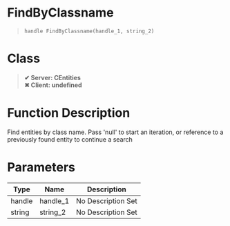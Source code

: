 # FindByClassname
> `handle FindByClassname(handle_1, string_2)`
# Class
> __✔ Server: CEntities__  
> __✖ Client: undefined__  
# Function Description
Find entities by class name. Pass 'null' to start an iteration, or reference to a previously found entity to continue a search
# Parameters
Type|Name|Description
--|--|--
handle|handle_1|No Description Set
string|string_2|No Description Set
